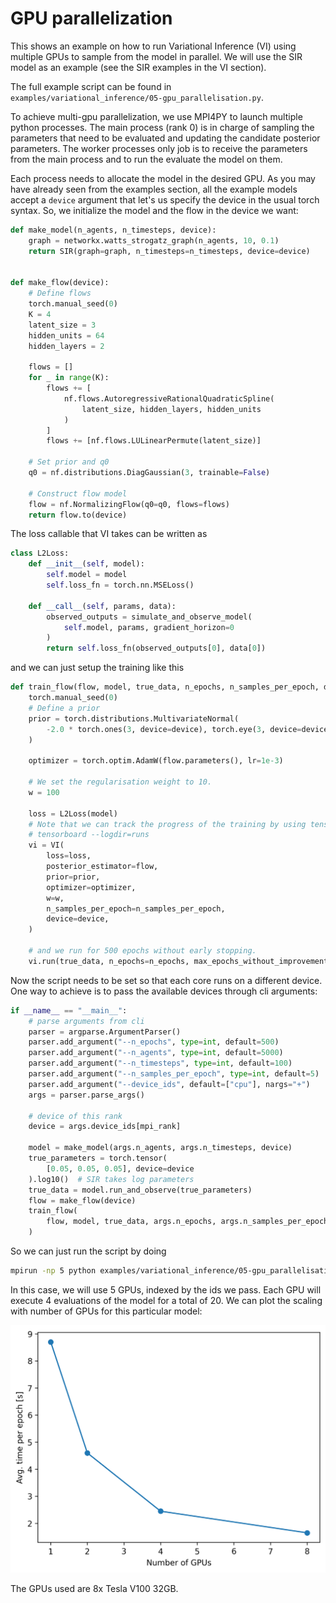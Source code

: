 # GPU parallelization

This shows an example on how to run Variational Inference (VI) using multiple GPUs to sample from the model in parallel. We will use the SIR model as an example (see the SIR examples in the VI section).

The full example script can be found in `examples/variational_inference/05-gpu_parallelisation.py`.

To achieve multi-gpu parallelization, we use MPI4PY to launch multiple python processes. The main process (rank 0) is in charge of sampling the parameters that need to be evaluated and updating the candidate posterior parameters. The worker processes only job is to receive the parameters from the main process and to run the evaluate the model on them.

Each process needs to allocate the model in the desired GPU. As you may have already seen from the examples section, all the example models accept a `device` argument that let's us specify the device in the usual torch syntax. So, we initialize the model and the flow in the device we want:

```python
def make_model(n_agents, n_timesteps, device):
    graph = networkx.watts_strogatz_graph(n_agents, 10, 0.1)
    return SIR(graph=graph, n_timesteps=n_timesteps, device=device)


def make_flow(device):
    # Define flows
    torch.manual_seed(0)
    K = 4
    latent_size = 3
    hidden_units = 64
    hidden_layers = 2

    flows = []
    for _ in range(K):
        flows += [
            nf.flows.AutoregressiveRationalQuadraticSpline(
                latent_size, hidden_layers, hidden_units
            )
        ]
        flows += [nf.flows.LULinearPermute(latent_size)]

    # Set prior and q0
    q0 = nf.distributions.DiagGaussian(3, trainable=False)

    # Construct flow model
    flow = nf.NormalizingFlow(q0=q0, flows=flows)
    return flow.to(device)
```

The loss callable that VI takes can be written as

```python
class L2Loss:
    def __init__(self, model):
        self.model = model
        self.loss_fn = torch.nn.MSELoss()

    def __call__(self, params, data):
        observed_outputs = simulate_and_observe_model(
            self.model, params, gradient_horizon=0
        )
        return self.loss_fn(observed_outputs[0], data[0])
```

and we can just setup the training like this

```python
def train_flow(flow, model, true_data, n_epochs, n_samples_per_epoch, device):
    torch.manual_seed(0)
    # Define a prior
    prior = torch.distributions.MultivariateNormal(
        -2.0 * torch.ones(3, device=device), torch.eye(3, device=device)
    )

    optimizer = torch.optim.AdamW(flow.parameters(), lr=1e-3)

    # We set the regularisation weight to 10.
    w = 100

    loss = L2Loss(model)
    # Note that we can track the progress of the training by using tensorboard.
    # tensorboard --logdir=runs
    vi = VI(
        loss=loss,
        posterior_estimator=flow,
        prior=prior,
        optimizer=optimizer,
        w=w,
        n_samples_per_epoch=n_samples_per_epoch,
        device=device,
    )

    # and we run for 500 epochs without early stopping.
    vi.run(true_data, n_epochs=n_epochs, max_epochs_without_improvement=np.inf)
```

Now the script needs to be set so that each core runs on a different device. One way to achieve is to pass the available devices through cli arguments:

```python
if __name__ == "__main__":
    # parse arguments from cli
    parser = argparse.ArgumentParser()
    parser.add_argument("--n_epochs", type=int, default=500)
    parser.add_argument("--n_agents", type=int, default=5000)
    parser.add_argument("--n_timesteps", type=int, default=100)
    parser.add_argument("--n_samples_per_epoch", type=int, default=5)
    parser.add_argument("--device_ids", default=["cpu"], nargs="+")
    args = parser.parse_args()

    # device of this rank
    device = args.device_ids[mpi_rank]

    model = make_model(args.n_agents, args.n_timesteps, device)
    true_parameters = torch.tensor(
        [0.05, 0.05, 0.05], device=device
    ).log10()  # SIR takes log parameters
    true_data = model.run_and_observe(true_parameters)
    flow = make_flow(device)
    train_flow(
        flow, model, true_data, args.n_epochs, args.n_samples_per_epoch, device=device
    )
```

So we can just run the script by doing

```bash
mpirun -np 5 python examples/variational_inference/05-gpu_parallelisation.py --device_ids cuda:0 cuda:1 cuda:2 cuda:3 cuda:4 --n_samples_per_epoch 20
```

In this case, we will use 5 GPUs, indexed by the ids we pass. Each GPU will execute 4 evaluations of the model for a total of 20. We can plot the scaling with number of GPUs for this particular model:

![](./gpu_scaling.png)

The GPUs used are 8x Tesla V100 32GB.